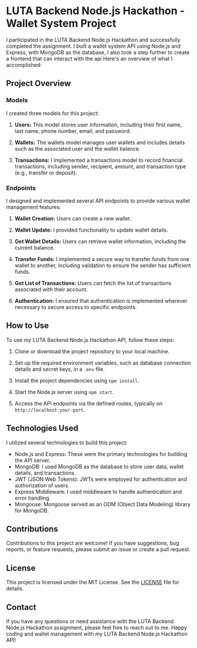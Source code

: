# LUTA Backend Node.js Hackathon - Wallet System Project

I participated in the LUTA Backend Node.js Hackathon and successfully completed the assignment. I built a wallet system API using Node.js and Express, with MongoDB as the database, I also took a step further to create a frontend that can interact with the api Here's an overview of what I accomplished:

## Project Overview

### Models

I created three models for this project:

1. **Users:** This model stores user information, including their first name, last name, phone number, email, and password.

2. **Wallets:** The wallets model manages user wallets and includes details such as the associated user and the wallet balance.

3. **Transactions:** I implemented a transactions model to record financial transactions, including sender, recipient, amount, and transaction type (e.g., transfer or deposit).

### Endpoints

I designed and implemented several API endpoints to provide various wallet management features:

1. **Wallet Creation:** Users can create a new wallet.

2. **Wallet Update:** I provided functionality to update wallet details.

3. **Get Wallet Details:** Users can retrieve wallet information, including the current balance.

4. **Transfer Funds:** I implemented a secure way to transfer funds from one wallet to another, including validation to ensure the sender has sufficient funds.

5. **Get List of Transactions:** Users can fetch the list of transactions associated with their account.

6. **Authentication:** I ensured that authentication is implemented wherever necessary to secure access to specific endpoints.

## How to Use

To use my LUTA Backend Node.js Hackathon API, follow these steps:

1. Clone or download the project repository to your local machine.

2. Set up the required environment variables, such as database connection details and secret keys, in a `.env` file.

3. Install the project dependencies using `npm install`.

4. Start the Node.js server using `npm start`.

5. Access the API endpoints via the defined routes, typically on `http://localhost:your-port`.

## Technologies Used

I utilized several technologies to build this project:

- Node.js and Express: These were the primary technologies for building the API server.
- MongoDB: I used MongoDB as the database to store user data, wallet details, and transactions.
- JWT (JSON Web Tokens): JWTs were employed for authentication and authorization of users.
- Express Middleware: I used middleware to handle authentication and error handling.
- Mongoose: Mongoose served as an ODM (Object Data Modeling) library for MongoDB.

## Contributions

Contributions to this project are welcome! If you have suggestions, bug reports, or feature requests, please submit an issue or create a pull request.

## License

This project is licensed under the MIT License. See the [LICENSE](LICENSE) file for details.

## Contact

If you have any questions or need assistance with the LUTA Backend Node.js Hackathon assignment, please feel free to reach out to me. Happy coding and wallet management with my LUTA Backend Node.js Hackathon API!